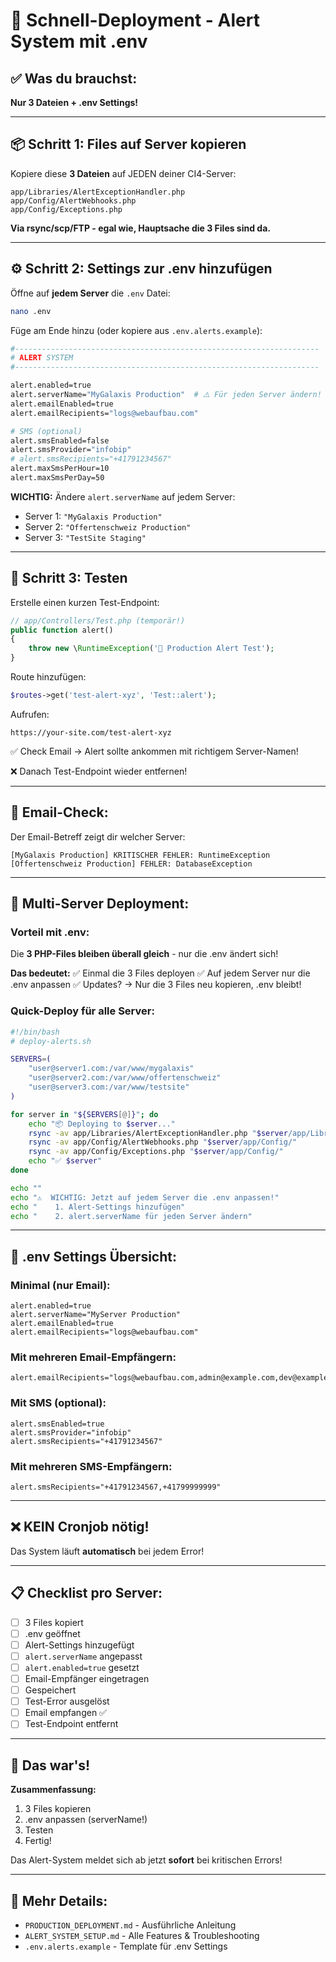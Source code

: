 # 🚀 Schnell-Deployment - Alert System mit .env

## ✅ Was du brauchst:

**Nur 3 Dateien + .env Settings!**

---

## 📦 Schritt 1: Files auf Server kopieren

Kopiere diese **3 Dateien** auf JEDEN deiner CI4-Server:

```
app/Libraries/AlertExceptionHandler.php
app/Config/AlertWebhooks.php
app/Config/Exceptions.php
```

**Via rsync/scp/FTP - egal wie, Hauptsache die 3 Files sind da.**

---

## ⚙️ Schritt 2: Settings zur .env hinzufügen

Öffne auf **jedem Server** die `.env` Datei:

```bash
nano .env
```

Füge am Ende hinzu (oder kopiere aus `.env.alerts.example`):

```bash
#--------------------------------------------------------------------
# ALERT SYSTEM
#--------------------------------------------------------------------

alert.enabled=true
alert.serverName="MyGalaxis Production"  # ⚠️ Für jeden Server ändern!
alert.emailEnabled=true
alert.emailRecipients="logs@webaufbau.com"

# SMS (optional)
alert.smsEnabled=false
alert.smsProvider="infobip"
# alert.smsRecipients="+41791234567"
alert.maxSmsPerHour=10
alert.maxSmsPerDay=50
```

**WICHTIG:** Ändere `alert.serverName` auf jedem Server:
- Server 1: `"MyGalaxis Production"`
- Server 2: `"Offertenschweiz Production"`
- Server 3: `"TestSite Staging"`

---

## 🧪 Schritt 3: Testen

Erstelle einen kurzen Test-Endpoint:

```php
// app/Controllers/Test.php (temporär!)
public function alert()
{
    throw new \RuntimeException('🧪 Production Alert Test');
}
```

Route hinzufügen:
```php
$routes->get('test-alert-xyz', 'Test::alert');
```

Aufrufen:
```
https://your-site.com/test-alert-xyz
```

✅ Check Email → Alert sollte ankommen mit richtigem Server-Namen!

❌ Danach Test-Endpoint wieder entfernen!

---

## 📧 Email-Check:

Der Email-Betreff zeigt dir welcher Server:

```
[MyGalaxis Production] KRITISCHER FEHLER: RuntimeException
[Offertenschweiz Production] FEHLER: DatabaseException
```

---

## 🎯 Multi-Server Deployment:

### Vorteil mit .env:

Die **3 PHP-Files bleiben überall gleich** - nur die .env ändert sich!

**Das bedeutet:**
✅ Einmal die 3 Files deployen
✅ Auf jedem Server nur die .env anpassen
✅ Updates? → Nur die 3 Files neu kopieren, .env bleibt!

### Quick-Deploy für alle Server:

```bash
#!/bin/bash
# deploy-alerts.sh

SERVERS=(
    "user@server1.com:/var/www/mygalaxis"
    "user@server2.com:/var/www/offertenschweiz"
    "user@server3.com:/var/www/testsite"
)

for server in "${SERVERS[@]}"; do
    echo "📦 Deploying to $server..."
    rsync -av app/Libraries/AlertExceptionHandler.php "$server/app/Libraries/"
    rsync -av app/Config/AlertWebhooks.php "$server/app/Config/"
    rsync -av app/Config/Exceptions.php "$server/app/Config/"
    echo "✅ $server"
done

echo ""
echo "⚠️  WICHTIG: Jetzt auf jedem Server die .env anpassen!"
echo "    1. Alert-Settings hinzufügen"
echo "    2. alert.serverName für jeden Server ändern"
```

---

## 🔧 .env Settings Übersicht:

### Minimal (nur Email):

```env
alert.enabled=true
alert.serverName="MyServer Production"
alert.emailEnabled=true
alert.emailRecipients="logs@webaufbau.com"
```

### Mit mehreren Email-Empfängern:

```env
alert.emailRecipients="logs@webaufbau.com,admin@example.com,dev@example.com"
```

### Mit SMS (optional):

```env
alert.smsEnabled=true
alert.smsProvider="infobip"
alert.smsRecipients="+41791234567"
```

### Mit mehreren SMS-Empfängern:

```env
alert.smsRecipients="+41791234567,+41799999999"
```

---

## ❌ KEIN Cronjob nötig!

Das System läuft **automatisch** bei jedem Error!

---

## 📋 Checklist pro Server:

- [ ] 3 Files kopiert
- [ ] .env geöffnet
- [ ] Alert-Settings hinzugefügt
- [ ] `alert.serverName` angepasst
- [ ] `alert.enabled=true` gesetzt
- [ ] Email-Empfänger eingetragen
- [ ] Gespeichert
- [ ] Test-Error ausgelöst
- [ ] Email empfangen ✅
- [ ] Test-Endpoint entfernt

---

## 🎯 Das war's!

**Zusammenfassung:**
1. 3 Files kopieren
2. .env anpassen (serverName!)
3. Testen
4. Fertig!

Das Alert-System meldet sich ab jetzt **sofort** bei kritischen Errors!

---

## 📖 Mehr Details:

- `PRODUCTION_DEPLOYMENT.md` - Ausführliche Anleitung
- `ALERT_SYSTEM_SETUP.md` - Alle Features & Troubleshooting
- `.env.alerts.example` - Template für .env Settings
